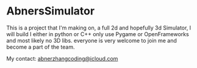 # AbnersSimulator
This is a project that I'm making on, a full 2d and hopefully 3d Simulator, I will build I either in python or C++ only use Pygame or OpenFrameworks and most likely no 3D libs. everyone is very welcome to join me and become a part of the team.

My contact: abnerzhangcoding@icloud.com
